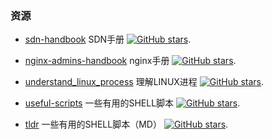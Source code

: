 ###

### 资源

* [sdn-handbook](https://github.com/tonydeng/sdn-handbook) SDN手册 [![GitHub stars](https://img.shields.io/github/stars/tonydeng/sdn-handbook.svg?style=social&label=Star&maxAge=2592000)](https://github.com/tonydeng/sdn-handbook).

* [nginx-admins-handbook](https://github.com/trimstray/nginx-admins-handbook) nginx手册 [![GitHub stars](https://img.shields.io/github/stars/trimstray/nginx-admins-handbook.svg?style=social&label=Star&maxAge=2592000)](https://github.com/trimstray/nginx-admins-handbook).

* [understand_linux_process](https://github.com/tobegit3hub/understand_linux_process) 理解LINUX进程 [![GitHub stars](https://img.shields.io/github/stars/tobegit3hub/understand_linux_process.svg?style=social&label=Star&maxAge=2592000)](https://github.com/tobegit3hub/understand_linux_process).

* [useful-scripts](https://github.com/oldratlee/useful-scripts) 一些有用的SHELL脚本 [![GitHub stars](https://img.shields.io/github/stars/oldratlee/useful-scripts.svg?style=social&label=Star&maxAge=2592000)](https://github.com/oldratlee/useful-scripts).

* [tldr](https://github.com/tldr-pages/tldr) 一些有用的SHELL脚本（MD） [![GitHub stars](https://img.shields.io/github/stars/tldr-pages/tldr.svg?style=social&label=Star&maxAge=2592000)](https://github.com/tldr-pages/tldr).
